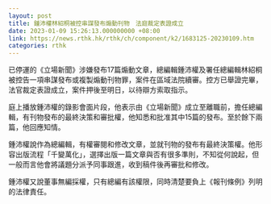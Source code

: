 ```yaml
---
layout: post
title: 鍾沛權林紹桐被控串謀發布煽動刊物　法庭裁定表證成立
date: 2023-01-09 15:26:13.000000000 +08:00
link: https://news.rthk.hk/rthk/ch/component/k2/1683125-20230109.htm
categories: rthk
---
```


已停運的《立場新聞》涉嫌發布17篇煽動文章，總編輯鍾沛權及署任總編輯林紹桐被控告一項串謀發布或複製煽動刊物罪，案件在區域法院續審。控方已舉證完畢，法官裁定表證成立，案件押後至明日，以待辯方索取指示。

庭上播放鍾沛權的錄影會面片段，他表示由《立場新聞》成立至離職前，擔任總編輯，有刊物發布的最終決策和審批權，他知悉和批准其中15篇的發布。至於餘下兩篇，他回應知情。

鍾沛權說作為總編輯，有權審閱和修改文章，並就刊物的發布有最終決策權。他形容出版流程「千變萬化」，選擇出版一篇文章與否有很多準則，不知從何說起，但一般而言他會將議題分派予同事跟進，收到稿件後再審批和修改。

鍾沛權又說董事無編採權，只有總編有該權限，同時清楚要負上《報刊條例》列明的法律責任。
